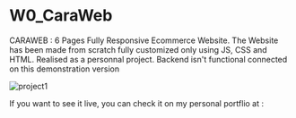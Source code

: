 # W0_CaraWeb

CARAWEB :
6 Pages Fully Responsive Ecommerce Website.
The Website has been made from scratch fully customized only using JS, CSS and HTML.
Realised as a personnal project. 
Backend isn't functional connected on this demonstration version

![project1](https://user-images.githubusercontent.com/71343777/199222453-e4532681-84f8-4b23-ab7f-180f4ed82a52.png)

If you want to see it live, you can check it on my personal portflio at  : 

